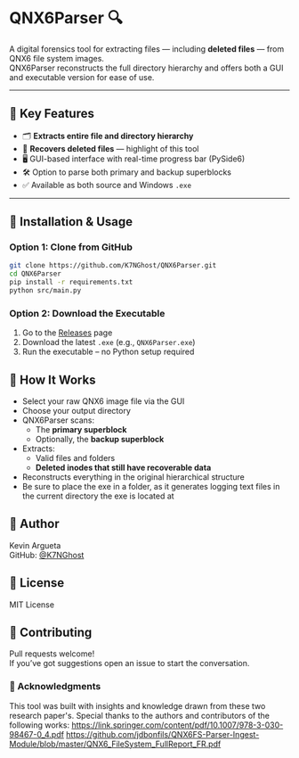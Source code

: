 # QNX6Parser 🔍

A digital forensics tool for extracting files — including **deleted files** — from QNX6 file system images.  
QNX6Parser reconstructs the full directory hierarchy and offers both a GUI and executable version for ease of use.

---

## 🔑 Key Features

- 🗂 **Extracts entire file and directory hierarchy**
- 🧹 **Recovers deleted files** — highlight of this tool
- 🖥️ GUI-based interface with real-time progress bar (PySide6)
- 🛠️ Option to parse both primary and backup superblocks
- ✅ Available as both source and Windows `.exe`

---

## 🚀 Installation & Usage

### Option 1: Clone from GitHub

```bash
git clone https://github.com/K7NGhost/QNX6Parser.git
cd QNX6Parser
pip install -r requirements.txt
python src/main.py
```

### Option 2: Download the Executable

1. Go to the [Releases](https://github.com/K7NGhost/QNX6Parser/releases) page
2. Download the latest `.exe` (e.g., `QNX6Parser.exe`)
3. Run the executable – no Python setup required

## 📂 How It Works

- Select your raw QNX6 image file via the GUI
- Choose your output directory
- QNX6Parser scans:
    - The **primary superblock**
    - Optionally, the **backup superblock**
- Extracts:
    - Valid files and folders
    - **Deleted inodes that still have recoverable data**
- Reconstructs everything in the original hierarchical structure
- Be sure to place the exe in a folder, as it generates logging text files in the current directory the exe is located at

## 🧠 Author

Kevin Argueta  
GitHub: [@K7NGhost](https://github.com/K7NGhost)

## 📄 License

MIT License

## 🤝 Contributing

Pull requests welcome!  
If you’ve got suggestions open an issue to start the conversation.

### 🙏 Acknowledgments

This tool was built with insights and knowledge drawn from these two research paper's. Special thanks to the authors and contributors of the following works:
https://link.springer.com/content/pdf/10.1007/978-3-030-98467-0_4.pdf
https://github.com/jdbonfils/QNX6FS-Parser-Ingest-Module/blob/master/QNX6_FileSystem_FullReport_FR.pdf

